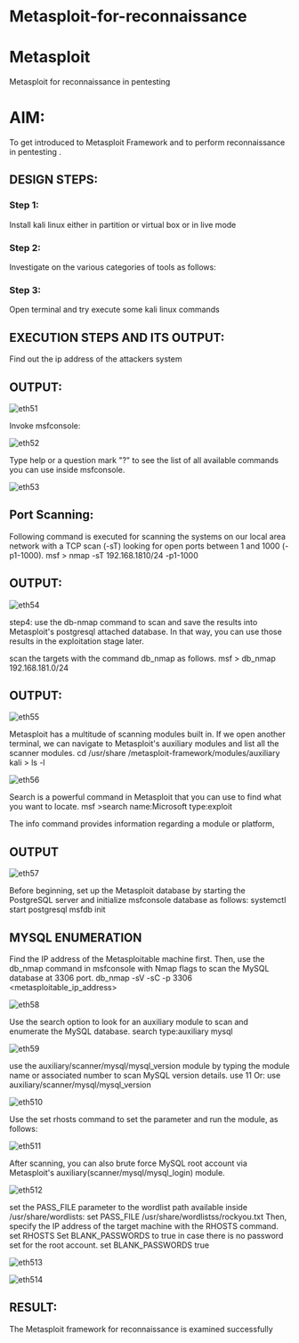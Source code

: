 # Metasploit-for-reconnaissance
# Metasploit
Metasploit for reconnaissance in pentesting

# AIM:

To get introduced to Metasploit Framework and to  perform reconnaissance  in pentesting .

## DESIGN STEPS:

### Step 1:

Install kali linux either in partition or virtual box or in live mode

### Step 2:

Investigate on the various categories of tools as follows:

### Step 3:

Open terminal and try execute some kali linux commands

## EXECUTION STEPS AND ITS OUTPUT:
Find out the ip address of the attackers system

## OUTPUT:

![eth51](https://github.com/Rajeshanbu/Metasploit-for-reconnaissance/assets/118924713/05b96ef3-6e8c-4f08-9cc7-f0df68dc32ea)

Invoke msfconsole:

![eth52](https://github.com/Rajeshanbu/Metasploit-for-reconnaissance/assets/118924713/5a9c59b7-c9cf-4f89-840d-32f504340f01)


Type help or a question mark "?" to see the list of all available commands you can use inside msfconsole.

![eth53](https://github.com/Rajeshanbu/Metasploit-for-reconnaissance/assets/118924713/5a094606-3e82-4f38-ace4-aa35c1630ecb)


## Port Scanning:
Following command is executed for scanning the systems on our local area network with a TCP scan (-sT) looking for open ports between 1 and 1000 (-p1-1000). msf > nmap -sT 192.168.1810/24 -p1-1000

## OUTPUT:

![eth54](https://github.com/Rajeshanbu/Metasploit-for-reconnaissance/assets/118924713/aa5f1e28-6371-437a-a0a7-f54dc4752a2b)


step4: use the db-nmap command to scan and save the results into Metasploit's postgresql attached database. In that way, you can use those results in the exploitation stage later.

scan the targets with the command db_nmap as follows. msf > db_nmap 192.168.181.0/24

## OUTPUT:

![eth55](https://github.com/Rajeshanbu/Metasploit-for-reconnaissance/assets/118924713/a592b970-9985-4f9d-a0ac-93a8d0e52598)


Metasploit has a multitude of scanning modules built in. If we open another terminal, we can navigate to Metasploit's auxiliary modules and list all the scanner modules. cd /usr/share /metasploit-framework/modules/auxiliary kali > ls -l 

![eth56](https://github.com/Rajeshanbu/Metasploit-for-reconnaissance/assets/118924713/b063722d-0b51-4e82-9014-f80942f4831b)


Search is a powerful command in Metasploit that you can use to find what you want to locate. msf >search name:Microsoft type:exploit

The info command provides information regarding a module or platform,

## OUTPUT

![eth57](https://github.com/Rajeshanbu/Metasploit-for-reconnaissance/assets/118924713/5c932942-ad12-40bf-b80b-61f8533a7de9)


Before beginning, set up the Metasploit database by starting the PostgreSQL server and initialize msfconsole database as follows: systemctl start postgresql msfdb init

## MYSQL ENUMERATION

Find the IP address of the Metasploitable machine first. Then, use the db_nmap command in msfconsole with Nmap flags to scan the MySQL database at 3306 port. db_nmap -sV -sC -p 3306 <metasploitable_ip_address>

![eth58](https://github.com/Rajeshanbu/Metasploit-for-reconnaissance/assets/118924713/f62a9457-53e3-44c6-88a6-ba31add16cfb)


Use the search option to look for an auxiliary module to scan and enumerate the MySQL database. search type:auxiliary mysql

![eth59](https://github.com/Rajeshanbu/Metasploit-for-reconnaissance/assets/118924713/2ee491cd-6e1f-419a-b751-dea4c01c8e27)

use the auxiliary/scanner/mysql/mysql_version module by typing the module name or associated number to scan MySQL version details. use 11 Or: use auxiliary/scanner/mysql/mysql_version

![eth510](https://github.com/Rajeshanbu/Metasploit-for-reconnaissance/assets/118924713/4b68a5d0-0191-453e-b8e1-f72edb61b8af)



Use the set rhosts command to set the parameter and run the module, as follows:

![eth511](https://github.com/Rajeshanbu/Metasploit-for-reconnaissance/assets/118924713/5f6744e4-e4b1-4235-8e6f-7bfe5222814e)


After scanning, you can also brute force MySQL root account via Metasploit's auxiliary(scanner/mysql/mysql_login) module.

![eth512](https://github.com/Rajeshanbu/Metasploit-for-reconnaissance/assets/118924713/9f4af994-e3b4-487a-999c-500526ff8f27)


set the PASS_FILE parameter to the wordlist path available inside /usr/share/wordlists: set PASS_FILE /usr/share/wordlistss/rockyou.txt Then, specify the IP address of the target machine with the RHOSTS command. set RHOSTS Set BLANK_PASSWORDS to true in case there is no password set for the root account. set BLANK_PASSWORDS true

![eth513](https://github.com/Rajeshanbu/Metasploit-for-reconnaissance/assets/118924713/7acaaa8b-1f18-4932-a6d4-f24230286432)

![eth514](https://github.com/Rajeshanbu/Metasploit-for-reconnaissance/assets/118924713/3c9e60c1-6240-4051-93f5-2aad2f88fc68)



## RESULT:
The Metasploit framework for reconnaissance is  examined successfully
